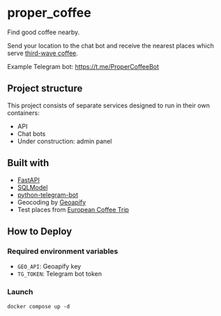 # proper_coffee
Find good coffee nearby.

Send your location to the chat bot and receive the nearest places which serve
[third-wave coffee](https://www.google.com/url?sa=t&rct=j&q=&esrc=s&source=web&cd=&cad=rja&uact=8&ved=2ahUKEwj49tH2ga2BAxWrR_EDHZxGB_oQFnoECBEQAQ&url=https%3A%2F%2Fen.wikipedia.org%2Fwiki%2FThird-wave_coffee&usg=AOvVaw1dza8W2LTjiHghzvif1AvW&opi=89978449). 

Example Telegram bot: https://t.me/ProperCoffeeBot

## Project structure
This project consists of separate services 
designed to run in their own containers: 
- API
- Chat bots
- Under construction: admin panel

## Built with
- [FastAPI](https://fastapi.tiangolo.com/) 
- [SQLModel](https://sqlmodel.tiangolo.com/)
- [python-telegram-bot](https://python-telegram-bot.org/)
- Geocoding by [Geoapify](https://www.geoapify.com/)
- Test places from [European Coffee Trip](https://europeancoffeetrip.com/berlin/)

## How to Deploy

### Required environment variables
- `GEO_API`: Geoapify key
- `TG_TOKEN`: Telegram bot token

### Launch
```shell
docker compose up -d
```
